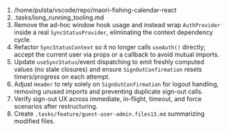 1. /home/pulsta/vscode/repo/maori-fishing-calendar-react
2. .tasks/long_running_tooling.md
3. Remove the ad-hoc window hook usage and instead wrap `AuthProvider` inside a real `SyncStatusProvider`, eliminating the context dependency cycle.
4. Refactor `SyncStatusContext` so it no longer calls `useAuth()` directly; accept the current user via props or a callback to avoid mutual imports.
5. Update `useSyncStatus`/event dispatching to emit freshly computed values (no stale closures) and ensure `SignOutConfirmation` resets timers/progress on each attempt.
6. Adjust `Header` to rely solely on `SignOutConfirmation` for logout handling, removing unused imports and preventing duplicate sign-out calls.
7. Verify sign-out UX across immediate, in-flight, timeout, and force scenarios after restructuring.
8. Create `.tasks/feature/guest-user-admin.files13.md` summarizing modified files.

